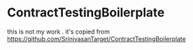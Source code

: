 # ContractTestingBoilerplate

this is not my work . it's copied from https://github.com/SrinivasanTarget/ContractTestingBoilerplate


